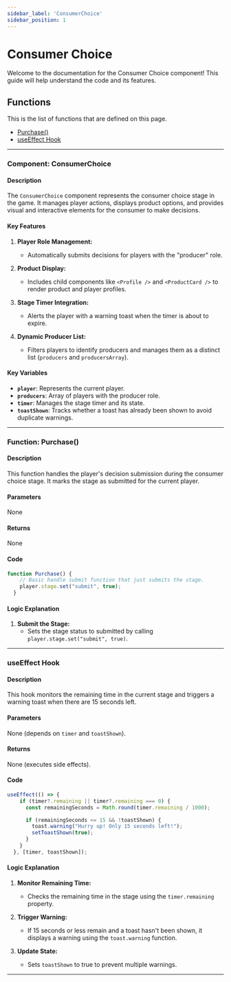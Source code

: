 ```yaml
---
sidebar_label: 'ConsumerChoice'
sidebar_position: 1
---
```


# <span class="h1style">Consumer Choice</span>
Welcome to the documentation for the Consumer Choice component! This guide will help understand the code and its features.

## <span class="h2style">Functions</span>
This is the list of functions that are defined on this page.
- [Purchase()](#function-purchase)
- [useEffect Hook](#function-useeffect)

---

### <span class="custom-function-heading">Component: ConsumerChoice</span>

#### <span class="custom-heading">Description</span>
The `ConsumerChoice` component represents the consumer choice stage in the game. It manages player actions, displays product options, and provides visual and interactive elements for the consumer to make decisions.

#### <span class="custom-heading">Key Features</span>

1. **Player Role Management:**
   - Automatically submits decisions for players with the "producer" role.

2. **Product Display:**
   - Includes child components like `<Profile />` and `<ProductCard />` to render product and player profiles.

3. **Stage Timer Integration:**
   - Alerts the player with a warning toast when the timer is about to expire.

4. **Dynamic Producer List:**
   - Filters players to identify producers and manages them as a distinct list (`producers` and `producersArray`).

#### <span class="custom-heading">Key Variables</span>
- **`player`**: Represents the current player.
- **`producers`**: Array of players with the producer role.
- **`timer`**: Manages the stage timer and its state.
- **`toastShown`**: Tracks whether a toast has already been shown to avoid duplicate warnings.

---

### <span class="custom-function-heading">Function: Purchase()</span>

#### <span class="custom-heading">Description</span>
This function handles the player's decision submission during the consumer choice stage. It marks the stage as submitted for the current player.

#### <span class="custom-heading">Parameters</span>
None

#### <span class="custom-heading">Returns</span>
None

#### <span class="custom-heading">Code</span>

<div class="custom-code-block">

```javascript
function Purchase() {
    // Basic handle submit function that just submits the stage.
    player.stage.set("submit", true);
  }
```
</div>

#### <span class="custom-heading">Logic Explanation</span>

1. **Submit the Stage:**
   - Sets the stage status to submitted by calling `player.stage.set("submit", true)`.

---

### <span class="custom-function-heading">useEffect Hook</span>

#### <span class="custom-heading">Description</span>
This hook monitors the remaining time in the current stage and triggers a warning toast when there are 15 seconds left.

#### <span class="custom-heading">Parameters</span>
None (depends on `timer` and `toastShown`).

#### <span class="custom-heading">Returns</span>
None (executes side effects).

#### <span class="custom-heading">Code</span>

<div class="custom-code-block">

```javascript
useEffect(() => {
    if (timer?.remaining || timer?.remaining === 0) {
      const remainingSeconds = Math.round(timer.remaining / 1000); 

      if (remainingSeconds <= 15 && !toastShown) {
        toast.warning("Hurry up! Only 15 seconds left!"); 
        setToastShown(true); 
      }
    }
  }, [timer, toastShown]);
```
</div>

#### <span class="custom-heading">Logic Explanation</span>

1. **Monitor Remaining Time:**
   - Checks the remaining time in the stage using the `timer.remaining` property.

2. **Trigger Warning:**
   - If 15 seconds or less remain and a toast hasn't been shown, it displays a warning using the `toast.warning` function.

3. **Update State:**
   - Sets `toastShown` to true to prevent multiple warnings.

---